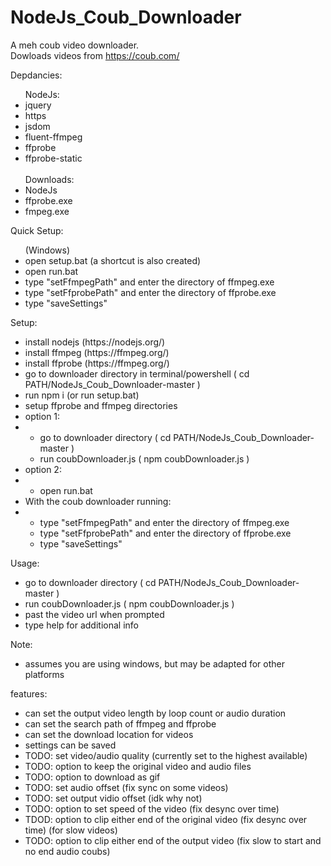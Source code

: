 # NodeJs_Coub_Downloader
 A meh coub video downloader.</br>
 Dowloads videos from https://coub.com/ </br>

Depdancies:</br>
<ul>
 NodeJs:
 <li>jquery</li>
 <li>https</li>
 <li>jsdom</li>
 <li>fluent-ffmpeg</li>
 <li>ffprobe</li>
 <li>ffprobe-static</li>
 </br>
 Downloads:
 <li>NodeJs</li>
 <li>ffprobe.exe</li>
 <li>fmpeg.exe</li>
</ul>

Quick Setup:
<ul>
 (Windows)
 <li>open setup.bat (a shortcut is also created)</li>
 <li>open run.bat</li>
 <li>type "setFfmpegPath" and enter the directory of ffmpeg.exe</li>
 <li>type "setFfprobePath" and enter the directory of ffprobe.exe</li>
 <li>type "saveSettings"</li>
</ul>

Setup:
<ul>
 <li>install nodejs  (https://nodejs.org/)</li>
 <li>install ffmpeg  (https://ffmpeg.org/)</li>
 <li>install ffprobe (https://ffmpeg.org/)</li>
 <li>go to downloader directory in terminal/powershell ( cd PATH/NodeJs_Coub_Downloader-master )</li>
 <li>run npm i (or run setup.bat)</li>
 <li>setup ffprobe and ffmpeg directories</li>
 <li>option 1:</li>
 <li><ul>
  <li>go to downloader directory ( cd PATH/NodeJs_Coub_Downloader-master )</li>
  <li>run coubDownloader.js ( npm coubDownloader.js )</li>
 </ul></li>
 <li>option 2:</li>
 <li><ul>
  <li>open run.bat</li>
 </ul></li>
 <li>With the coub downloader running:</li>
 <li><ul>
  <li>type "setFfmpegPath" and enter the directory of ffmpeg.exe</li>
  <li>type "setFfprobePath" and enter the directory of ffprobe.exe</li>
  <li>type "saveSettings"</li>
 </ul></li>
</ul>
 
      
Usage:
 - go to downloader directory ( cd PATH/NodeJs_Coub_Downloader-master )
 - run coubDownloader.js ( npm coubDownloader.js )
 - past the video url when prompted
 - type help for additional info

Note:
 - assumes you are using windows, but may be adapted for other platforms

features:
 - can set the output video length by loop count or audio duration
 - can set the search path of ffmpeg and ffprobe
 - can set the download location for videos
 - settings can be saved
 - TODO: set video/audio quality (currently set to the highest available)
 - TODO: option to keep the original video and audio files
 - TODO: option to download as gif
 - TODO: set audio offset (fix sync on some videos)
 - TODO: set output vidio offset (idk why not)
 - TODO: option to set speed of the video (fix desync over time)
 - TDOD: option to clip either end of the original video (fix desync over time) (for slow videos)
 - TODO: option to clip either end of the output video (fix slow to start and no end audio coubs)
        
